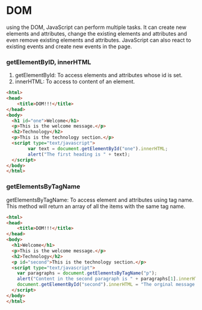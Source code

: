 # DOM
using the DOM, JavaScript can perform multiple tasks. It can create new elements and attributes, change the existing elements and attributes and even remove existing elements and attributes. JavaScript can also react to existing events and create new events in the page.

### getElementByID, innerHTML 

1. getElementById: To access elements and attributes whose id is set.
2. innerHTML: To access to content of an element.

```html
<html>
<head>
	<title>DOM!!!</title>
</head>
<body>
  <h1 id="one">Welcome</h1>
  <p>This is the welcome message.</p>
  <h2>Technology</h2>
  <p>This is the technology section.</p>
  <script type="text/javascript">
		var text = document.getElementById("one").innerHTML;
		alert("The first heading is " + text);
  </script>
</body>
</html>
```

### getElementsByTagName

getElementsByTagName: To access element and attributes using tag name. This method will return an array of all the items with the same tag name.

```html
<html>
<head>
	<title>DOM!!!</title>
</head>
<body>
  <h1>Welcome</h1>
  <p>This is the welcome message.</p>
  <h2>Technology</h2>
  <p id="second">This is the technology section.</p>
  <script type="text/javascript">
	var paragraphs = document.getElementsByTagName("p");
    alert("Content in the second paragraph is " + paragraphs[1].innerHTML);
    document.getElementById("second").innerHTML = "The orginal message is changed.";
  </script>
</body>
</html>
```
